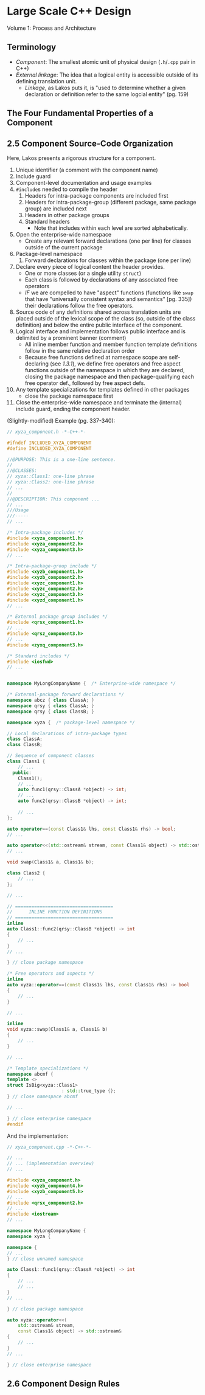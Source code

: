 # Large Scale C++ Design

Volume 1: Process and Architecture

## Terminology

- *Component*: The smallest atomic unit of physical design (`.h`/`.cpp` pair in
  C++)  
- *External linkage*: The idea that a logical entity is accessible outside of
	its defining translation unit.  
	- *Linkage*, as Lakos puts it, is "used to determine whether a given
	declaration or definition refer to the same logcial entity" (pg. 159)  


## The Four Fundamental Properties of a Component



## 2.5 Component Source-Code Organization

Here, Lakos presents a rigorous structure for a component. 

1. Unique identifier (a comment with the component name)  
2. Include guard  
3. Component-level documentation and usage examples  
4. `#include`s needed to compile the header  
	1. Headers for intra-package components are included first  
	2. Headers for intra-package-group (different package, same package group)
	are included next  
	3. Headers in other package groups  
	4. Standard headers  
		- Note that includes within each level are sorted alphabetically.  
5. Open the enterprise-wide namespace  
	- Create any relevant forward declarations (one per line) for classes
	outside of the current package  
6. Package-level namespace  
	 1. Forward declarations for classes within the package (one per line)  
7. Declare every piece of logical content the header provides.  
	- One or more classes (or a single utility `struct`)  
	- Each class is followed by declarations of any associated free operators  
	- *IF* we are compelled to have "aspect" functions (functions like `swap`
	that have "universally consistent syntax and semantics" [pg. 335]) their
	declarations follow the free operators.  
8. Source code of any definitions shared across translation units are placed
   outside of the lexical scope of the class (so, outside of the class
   definition) and below the entire public interface of the component.  
9. Logical interface and implementation follows public interface and is
   delimited by a prominent banner (comment)  
	- All inline member function and member function template definitions follow
	in the same relative declaration order  
	- Because free functions defined at namespace scope are self-declaring (see
	*1.3.1*), we define free operators and free aspect functions outside of the
	namespace in which they are declared, closing the package namespace and then
	package-qualifying each free operator def., followed by free aspect defs.  
10. Any template specializations for templates defined in other packages  
	- close the package namespace first  
11. Close the enterprise-wide namespace and terminate the (internal) include
    guard, ending the component header. 

(Slightly-modified) Example (pg. 337-340):

```cpp
// xyza_component.h -*-C++-*-

#ifndef INCLUDED_XYZA_COMPONENT
#define INCLUDED_XYZA_COMPONENT

//@PURPOSE: This is a one-line sentence.
//
//@CLASSES:
// xyza::Class1: one-line phrase
// xyza::Class2: one-line phrase
// ...
//
//@DESCRIPTION: This component ...
// ...
///Usage
///-----
// ...

/* Intra-package includes */
#include <xyza_component1.h>
#include <xyza_component2.h>
#include <xyza_component3.h>
// ...

/* Intra-package-group include */
#include <xyzb_component1.h>
#include <xyzb_component2.h>
#include <xyzc_component1.h>
#include <xyzc_component2.h>
#include <xyzc_component3.h>
#include <xyzd_component1.h>
// ...

/* External package group includes */
#include <qrsx_component1.h>
// ...
#include <qrsz_component3.h>
// ...
#include <zyxq_component3.h>

/* Standard includes */
#include <iosfwd>
// ...


namespace MyLongCompanyName {  /* Enterprise-wide namespace */

/* External-package forward declarations */
namespace abcz { class ClassA; }
namespace qrsy { class ClassA; }
namespace qrsy { class ClassB; }

namespace xyza {  /* package-level namespace */

// Local declarations of intra-package types
class ClassA;
class ClassB;

// Sequence of component classes
class Class1 {
	// ...
  public:
	Class1();
	// ...
	auto func1(qrsy::ClassA *object) -> int;
	// ...
	auto func2(qrsy::ClassB *object) -> int;
	
	// ...
};

auto operator==(const Class1& lhs, const Class1& rhs) -> bool;
// ...

auto operator<<(std::ostream& stream, const Class1& object) -> std::ostream&;
// ...

void swap(Class1& a, Class1& b);

class Class2 {
	// ...
};

// ...

// ====================================
//      INLINE FUNCTION DEFINITIONS
// ====================================
inline
auto Class1::func2(qrsy::ClassB *object) -> int
{
	// ...
}
// ...

} // close package namespace

/* Free operators and aspects */
inline
auto xyza::operator==(const Class1& lhs, const Class1& rhs) -> bool
{
	// ...
}

// ...

inline
void xyza::swap(Class1& a, Class1& b)
{
	// ...
} 

// ...

/* Template specializations */
namespace abcmf {
template <>
struct IsBig<xyza::Class1>
					: std::true_type {};
} // close namespace abcmf

// ...

} // close enterprise namespace
#endif
```

And the implementation:

```cpp
// xyza_component.cpp -*-C++-*-

// ...
// ... (implementation overview)
// ...

#include <xyza_component.h>
#include <xyzb_component4.h>
#include <xyzb_component5.h>
// ...
#include <qrsx_component2.h>
// ...
#include <iostream>
// ...

namespace MyLongCompanyName {
namespace xyza {

namespace {
// ...
} // close unnamed namespace

auto Class1::func1(qrsy::ClassA *object) -> int
{
	// ...
	// ...
}
// ...

} // close package namespace

auto xyza::operator<<(
	std::ostream& stream,
	const Class1& object) -> std::ostream&
{
	// ...
}
// ...

} // close enterprise namespace
```

## 2.6 Component Design Rules
